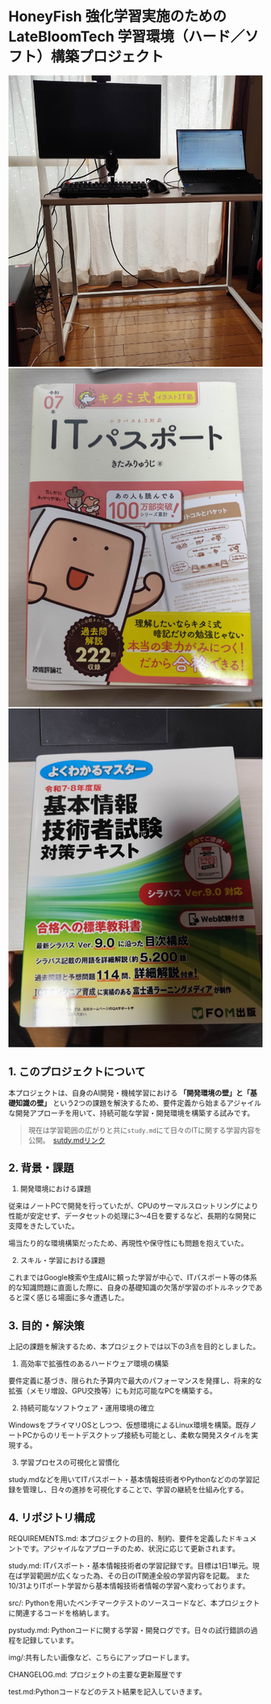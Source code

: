 # HoneyFish 強化学習実施のためのLateBloomTech 学習環境（ハード／ソフト）構築プロジェクト
![PC](img/DTPC-NPC.jpg)
![ITPassport](img/ITPassport.jpg)
![Fundamental](img/Fundamental-Information-Technology-Engineer.jpg)
## 1. このプロジェクトについて
本プロジェクトは、自身のAI開発・機械学習における **「開発環境の壁」と「基礎知識の壁」** という2つの課題を解決するため、要件定義から始まるアジャイルな開発アプローチを用いて、持続可能な学習・開発環境を構築する試みです。
>現在は学習範囲の広がりと共に`study.md`にて日々のITに関する学習内容を公開。　[sutdy.mdリンク](LearningEnvironmentSetup/study.md)

## 2. 背景・課題
1. 開発環境における課題

従来はノートPCで開発を行っていたが、CPUのサーマルスロットリングにより性能が安定せず、データセットの処理に3〜4日を要するなど、長期的な開発に支障をきたしていた。

場当たり的な環境構築だったため、再現性や保守性にも問題を抱えていた。

2. スキル・学習における課題

これまではGoogle検索や生成AIに頼った学習が中心で、ITパスポート等の体系的な知識問題に直面した際に、自身の基礎知識の欠落が学習のボトルネックであると深く感じる場面に多々遭遇した。

## 3. 目的・解決策

上記の課題を解決するため、本プロジェクトでは以下の3点を目的としました。

1. 高効率で拡張性のあるハードウェア環境の構築

要件定義に基づき、限られた予算内で最大のパフォーマンスを発揮し、将来的な拡張（メモリ増設、GPU交換等）にも対応可能なPCを構築する。

2. 持続可能なソフトウェア・運用環境の確立

WindowsをプライマリOSとしつつ、仮想環境によるLinux環境を構築。既存ノートPCからのリモートデスクトップ接続も可能とし、柔軟な開発スタイルを実現する。

3. 学習プロセスの可視化と習慣化

study.mdなどを用いてITパスポート・基本情報技術者やPythonなどのの学習記録を管理し、日々の進捗を可視化することで、学習の継続を仕組み化する。

## 4. リポジトリ構成
REQUIREMENTS.md: 本プロジェクトの目的、制約、要件を定義したドキュメントです。アジャイルなアプローチのため、状況に応じて更新されます。

study.md: ITパスポート・基本情報技術者の学習記録です。目標は1日1単元。現在ば学習範囲が広くなった為、その日のIT関連全般の学習内容を記載。
また10/31よりITポート学習から基本情報技術者情報の学習へ変わっております。

src/: Pythonを用いたベンチマークテストのソースコードなど、本プロジェクトに関連するコードを格納します。

pystudy.md: Pythonコードに関する学習・開発ログです。日々の試行錯誤の過程を記録しています。

img/:共有したい画像など、こちらにアップロードします。

CHANGELOG.md: プロジェクトの主要な更新履歴です

test.md:Pythonコードなどのテスト結果を記入していきます。
